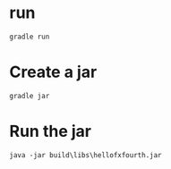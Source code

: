# run

`gradle run`

# Create a jar

`gradle jar`

# Run the jar

`java -jar build\libs\hellofxfourth.jar`